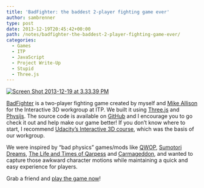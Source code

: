 ```yaml
---
title: 'BadFighter: the baddest 2-player fighting game ever'
author: sambrenner
type: post
date: 2013-12-19T20:45:42+00:00
path: /notes/badfighter-the-baddest-2-player-fighting-game-ever/
categories:
  - Games
  - ITP
  - JavaScript
  - Project Write-Up
  - Stupid
  - Three.js
---
```

<a href="http://badfighter.herokuapp.com/" target="_blank"><img class="aligncenter size-medium wp-image-484" alt="Screen Shot 2013-12-19 at 3.33.39 PM" src="/img/uploads/2013/12/Screen-Shot-2013-12-19-at-3.33.39-PM-800x451.png"  /></a>

[BadFighter][1] is a two-player fighting game created by myself and <a href="http://michaelpallison.com/" target="_blank">Mike Allison</a> for the Interactive 3D workgroup at ITP. We built it using <a href="http://threejs.org" target="_blank">Three.js</a> and <a href="http://chandlerprall.github.io/Physijs/" target="_blank">Physijs</a>. The source code is available on <a href="https://github.com/sambrenner/badfighter" target="_blank">GitHub</a> and I encourage you to go check it out and help make our game better! If you don&#8217;t know where to start, I recommend [Udacity&#8217;s Interactive 3D course][2], which was the basis of our workgroup.

We were inspired by &#8220;bad physics&#8221; games/mods like <a href="http://www.foddy.net/Athletics.html" target="_blank">QWOP</a>, <a href="http://www.gravitysensation.com/sumotori/" target="_blank">Sumotori Dreams</a>, <a href="https://www.youtube.com/watch?v=AemxS2Xtbo8" target="_blank">The Life and Times of Qarpess</a> and <a href="https://www.youtube.com/watch?v=4-620xx7yTo" target="_blank">Carmageddon</a>, and wanted to capture those awkward character motions while maintaining a quick and easy experience for players.

Grab a friend and [play the game now][1]!

 [1]: http://badfighter.herokuapp.com/
 [2]: https://www.udacity.com/course/cs291
